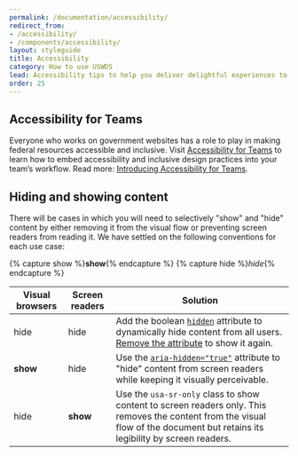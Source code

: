 ```yaml
---
permalink: /documentation/accessibility/
redirect_from:
- /accessibility/
- /components/accessibility/
layout: styleguide
title: Accessibility
category: How to use USWDS
lead: Accessibility tips to help you deliver delightful experiences to all users.
order: 25
---
```


## Accessibility for Teams

Everyone who works on government websites has a role to play in making federal resources accessible and inclusive. Visit [Accessibility for Teams](https://accessibility.digital.gov/) to learn how to embed accessibility and inclusive design practices into your team’s workflow. Read more: [Introducing Accessibility for Teams](https://18f.gsa.gov/2018/07/10/introducing-accessibility-for-teams/).

## Hiding and showing content

There will be cases in which you will need to selectively "show" and "hide"
content by either removing it from the visual flow or preventing screen
readers from reading it. We have settled on the following conventions for each
use case:

{% capture show %}**show**{% endcapture %}
{% capture hide %}_hide_{% endcapture %}

<div class="site-table-wrapper margin-top-4">
  <table class="usa-table--borderless site-table-responsive">
    <thead>
      <tr>
        <th scope="col" class="text-no-wrap">Visual browsers</th>
        <th scope="col" class="text-no-wrap">Screen readers</th>
        <th scope="col" class="text-no-wrap">Solution</th>
      </tr>
    </thead>
    <tr>
      <td data-title="Visual browsers">
        <span>
          hide
        </span>
      </td>
      <td data-title="Screen readers">
        <span>
          hide
        </span>
      </td>
      <td data-title="Solution">
        <span>
          Add the boolean <a href="https://developer.mozilla.org/en-US/docs/Web/HTML/Global_attributes/hidden"><code>hidden</code></a> attribute to dynamically hide content from all users. <a href="https://developer.mozilla.org/en-US/docs/Web/API/Element/removeAttribute">Remove the attribute</a> to show it again.
        </span>
      </td>
    </tr>
    <tr>
      <td data-title="Visual browsers">
        <span>
          <strong>show</strong>
        </span>
      </td>
      <td data-title="Screen readers">
        <span>
          hide
        </span>
      </td>
      <td data-title="Solution">
        <span>
          Use the <a href="https://developer.mozilla.org/en-US/docs/Web/HTML/Global_attributes/hidden"><code>aria-hidden="true"</code></a> attribute to "hide" content from screen readers while keeping it visually perceivable.
        </span>
      </td>
    </tr>
    <tr>
      <td data-title="Visual browsers">
        <span>
          hide
        </span>
      </td>
      <td data-title="Screen readers">
        <span>
          <strong>show</strong>
        </span>
      </td>
      <td data-title="Solution">
        <span>
          Use the <code>usa-sr-only</code> class to show content to screen readers only. This removes the content from the visual flow of the document but retains its legibility by screen readers.
        </span>
      </td>
    </tr>
  </table>
</div>
